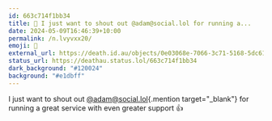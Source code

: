 ```yaml
---
id: 663c714f1bb34
title: 💜 I just want to shout out @adam@social.lol for running a...
date: 2024-05-09T16:46:39+10:00
permalink: /n.lvyvxx20/
emoji: 💜
external_url: https://death.id.au/objects/0e03068e-7066-3c71-5168-5dc610723012
status_url: https://deathau.status.lol/663c714f1bb34
dark_background: "#120024"
background: "#e1dbff"
---
```


I just want to shout out [@adam@social.lol](https://social.lol/@adam){.mention target="_blank"} for running a great service with even greater support 👍
